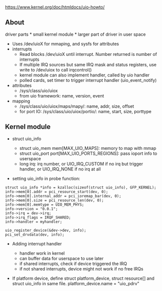 
https://www.kernel.org/doc/htmldocs/uio-howto/


## About

driver parts
    * small kernel module
    * larger part of driver in user space

* Uses /dev/uioX for mmaping, and sysfs for attributes
* interrupts
    * Read blocks /dev/uioX until interrupt. Number returned is number of interrupts
    * If multiple IRQ sources but same IRQ mask and status registers, use write to /dev/uiox to call irqcontrol()
    * kernel module can also implement handler, called by uio handler
    * polled cards, set timer to trigger interrupt handler (uio_event_notify)
* attributes
    * /sys/class/uio/uiox
    * from uio framework: name, version, event
* mapping
    * /sys/class/uio/uiox/maps/mapy/: name, addr, size, offset
    * for port IO: /sys/class/uio/uiox/portio/: name, start, size, porttype
    
    
## Kernel module


* struct uio_info
    * struct uio_mem mem[MAX_UIO_MAPS]: memory to map with mmap
    * struct uio_port port[MAX_UIO_PORTS_REGIONS]: pass ioport info to userspace
    * long irq: irq number, or UIO_IRQ_CUSTOM if no irq but trigger handler, or UIO_IRQ_NONE if no irq at all


* setting uio_info in probe function:

```
struct uio_info *info = kzalloc(sizeof(struct uio_info), GFP_KERNEL);
info->mem[0].addr = pci_resource_start(dev, 0);
info->mem[0].internal_addr = pci_ioremap_bar(dev, 0);
info->mem[0].size = pci_resource_len(dev, 0);
info->mem[0].memtype = UIO_MEM_PHYS;
info->version = "0.0.1";
info->irq = dev->irq;
info->irq_flags = IRQF_SHARED;
info->handler = myhandler;

uio_register_device(&dev->dev, info);
pci_set_drvdata(dev, info);
```

* Adding interrupt handler
    * handler work in kernel
    * can buffer data for userspace to use later
    * if shared interrupts, check if device triggered the IRQ
    * if not shared interrupts, device might not work if no free IRQs

* If platform device, define struct platform_device, struct resource[] and struct uio_info in same file. platform_device.name = "uio_pdrv"
